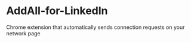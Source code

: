 # AddAll-for-LinkedIn
Chrome extension that automatically sends connection requests on your network page
